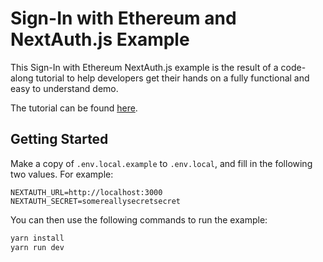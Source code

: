 # Sign-In with Ethereum and NextAuth.js Example

This Sign-In with Ethereum NextAuth.js example is the result of a code-along tutorial
to help developers get their hands on a fully functional and easy to understand demo.

The tutorial can be found [here](https://docs.login.xyz).

## Getting Started

Make a copy of `.env.local.example` to `.env.local`, and fill in the following two values. For example:

```
NEXTAUTH_URL=http://localhost:3000
NEXTAUTH_SECRET=somereallysecretsecret
```

You can then use the following commands to run the example:

```bash
yarn install
yarn run dev
```
